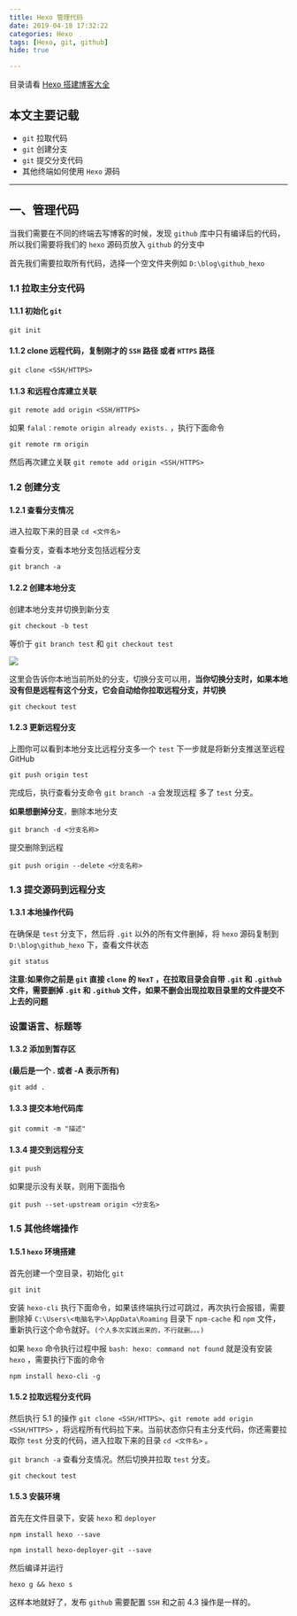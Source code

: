 ```yaml
---
title: Hexo 管理代码
date: 2019-04-18 17:32:22
categories: Hexo
tags: [Hexo, git, github]
hide: true

---
```


目录请看  [Hexo 搭建博客大全](https://calmcenter.club/2019/Complete_works_of_hexo.html)

## 本文主要记载

- `git` 拉取代码
- `git` 创建分支
- `git` 提交分支代码
- 其他终端如何使用 `Hexo` 源码

------

<!--more-->

##  一、管理代码

当我们需要在不同的终端去写博客的时候，发现 `github` 库中只有编译后的代码，所以我们需要将我们的 `hexo` 源码页放入 `github` 的分支中

首先我们需要拉取所有代码，选择一个空文件夹例如 `D:\blog\github_hexo` 

### 1.1 拉取主分支代码

#### 1.1.1 初始化 `git`

```
git init
```

#### 1.1.2 clone 远程代码，复制刚才的 `SSH` 路径 或者 `HTTPS` 路径

```
git clone <SSH/HTTPS>
```

#### 1.1.3 和远程仓库建立关联

```
git remote add origin <SSH/HTTPS>
```

如果 `falal：remote origin already exists.` ，执行下面命令

```
git remote rm origin
```

然后再次建立关联 `git remote add origin <SSH/HTTPS>` 

### 1.2 创建分支

#### 1.2.1 查看分支情况

进入拉取下来的目录 `cd <文件名>`

查看分支，查看本地分支包括远程分支

```
git branch -a
```

#### 1.2.2 创建本地分支

创建本地分支并切换到新分支

```
git checkout -b test
```

等价于 `git branch test` 和 `git checkout test` 

<img src="https://raw.githubusercontent.com/CalmCenter/picGo/master/picturesgit_branch1.png" style="zoom:100%">

这里会告诉你本地当前所处的分支，切换分支可以用，**当你切换分支时，如果本地没有但是远程有这个分支，它会自动给你拉取远程分支，并切换**

```
git checkout test 
```

#### 1.2.3 更新远程分支

上图你可以看到本地分支比远程分支多一个 `test` 下一步就是将新分支推送至远程GitHub

```
git push origin test
```

完成后，执行查看分支命令 `git branch -a` 会发现远程 多了 `test` 分支。

**如果想删掉分支**，删除本地分支

```
git branch -d <分支名称>
```

提交删除到远程

```
git push origin --delete <分支名称>
```

### 1.3 提交源码到远程分支

#### 1.3.1 本地操作代码

在确保是 `test` 分支下，然后将 `.git` 以外的所有文件删掉，将 `hexo` 源码复制到  `D:\blog\github_hexo` 下，查看文件状态

```
git status
```

**注意:如果你之前是 `git` 直接 `clone` 的 `NexT` ，在拉取目录会自带 `.git` 和 `.github` 文件，需要删掉 `.git` 和 `.github` 文件，如果不删会出现拉取目录里的文件提交不上去的问题**

### 设置语言、标题等

#### 1.3.2 添加到暂存区

**(最后是一个 . 或者 -A 表示所有)**

```
git add .
```

#### 1.3.3 提交本地代码库

```
git commit -m "描述"
```

#### 1.3.4 提交到远程分支

```
git push
```

如果提示没有关联，则用下面指令

```
git push --set-upstream origin <分支名>
```

### 1.5 其他终端操作

#### 1.5.1 `hexo` 环境搭建

首先创建一个空目录，初始化 `git`

```
git init
```

安装 `hexo-cli` 执行下面命令，如果该终端执行过可跳过，再次执行会报错，需要删除掉 `C:\Users\<电脑名字>\AppData\Roaming` 目录下 `npm-cache` 和 `npm` 文件，重新执行这个命令就好。`(个人多次实践出来的，不行就删。。。)` 

如果 `hexo` 命令执行过程中报 `bash: hexo: command not found` 就是没有安装 `hexo` ，需要执行下面的命令

```
npm install hexo-cli -g
```

#### 1.5.2 拉取远程分支代码

然后执行 5.1 的操作 `git clone <SSH/HTTPS>`、`git remote add origin <SSH/HTTPS>` ，将远程所有代码拉下来。当前状态你只有主分支代码，你还需要拉取你 `test` 分支的代码，进入拉取下来的目录 `cd <文件名>` 。

`git branch -a` 查看分支情况。然后切换并拉取 `test` 分支。

```
git checkout test
```

#### 1.5.3 安装环境

首先在文件目录下，安装 `hexo` 和 `deployer`

```
npm install hexo --save
```

```
npm install hexo-deployer-git --save
```

然后编译并运行

```
hexo g && hexo s
```

这样本地就好了，发布 `github` 需要配置 `SSH` 和之前 4.3 操作是一样的。